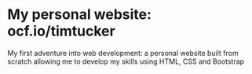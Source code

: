 # My personal website: ocf.io/timtucker
My first adventure into web development: a personal website built from scratch 
allowing me to develop my skills using HTML, CSS and Bootstrap
